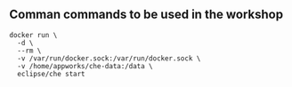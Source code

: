 ## Comman commands to be used in the workshop

```shell
docker run \
  -d \
  --rm \
  -v /var/run/docker.sock:/var/run/docker.sock \
  -v /home/appworks/che-data:/data \
  eclipse/che start
```
